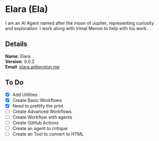 # Elara (Ela)

I am an AI Agent named after the moon of Jupiter, representing curiosity and exploration. I work along with Vimal Menon to help with his work.


## Details

<b>Name</b>: Elara
<br/>
<b>Version</b>: 0.0.2
<br/>
<b>Email</b>: elara.ai@proton.me
<br/>

## To Do
- [x] Add Utilities
- [x] Create Basic Workflows
- [x] Need to prettify the print
- [ ] Create Advanced Workflows
- [ ] Create Workflow with agents
- [ ] Create GitHub Actions
- [ ] Create an agent to critique
- [ ] Create an Tool to convert to HTML